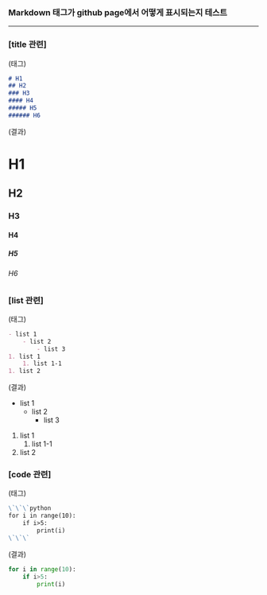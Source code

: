 ### Markdown 태그가 github page에서 어떻게 표시되는지 테스트
------

### [title 관련]
(태그)
```markdown
# H1
## H2
### H3
#### H4
##### H5
###### H6
```
(결과)
# H1
## H2
### H3
#### H4
##### H5
###### H6


### [list 관련]
(태그)
```markdown
- list 1
    - list 2
        - list 3
1. list 1
    1. list 1-1
1. list 2
```
(결과)
- list 1
    - list 2
        - list 3

1. list 1
    1. list 1-1
2. list 2


### [code 관련]
(태그)
```markdown
\`\`\`python
for i in range(10):
    if i>5:
        print(i)
\`\`\`
```
(결과)
```python
for i in range(10):
    if i>5:
        print(i)
```
